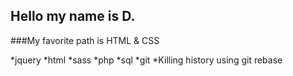 ## Hello my name is D.
###My favorite path is HTML & CSS

*jquery
*html
*sass
*php
*sql
*git
*Killing history using git rebase